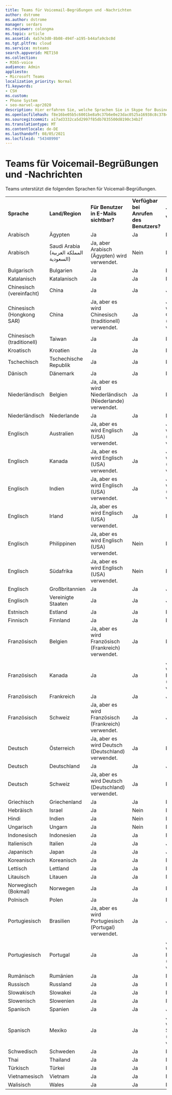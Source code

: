 ```yaml
---
title: Teams für Voicemail-Begrüßungen und -Nachrichten
author: dstrome
ms.author: dstrome
manager: serdars
ms.reviewer: colongma
ms.topic: article
ms.assetid: 4a57e3d0-8b08-494f-a195-b44afa9cbc0d
ms.tgt.pltfrm: cloud
ms.service: msteams
search.appverid: MET150
ms.collection:
- M365-voice
audience: Admin
appliesto:
- Microsoft Teams
localization_priority: Normal
f1.keywords:
- CSH
ms.custom:
- Phone System
- seo-marvel-apr2020
description: Hier erfahren Sie, welche Sprachen Sie in Skype for Business für die Standardsystemnachrichten und Voicemail-Begrüßungen festlegen können.
ms.openlocfilehash: f8e16be05b5c6001be8a9c37b6e0e23dac0525a16938c8c378450439f57aee88
ms.sourcegitcommit: a17ad3332ca5d2997f85db7835500d8190c34b2f
ms.translationtype: MT
ms.contentlocale: de-DE
ms.lasthandoff: 08/05/2021
ms.locfileid: "54348998"
---
```

# <a name="teams-languages-for-voicemail-greetings-and-messages"></a>Teams für Voicemail-Begrüßungen und -Nachrichten

Teams unterstützt die folgenden Sprachen für Voicemail-Begrüßungen.
  
||||||
|:-------------|:------------------|:--------------------------------------------|:-------------------------------------|:-----------------------------|
|**Sprache**  |**Land/Region** |**Für Benutzer in E-Mails sichtbar?** |**Verfügbar bei Anrufen des Benutzers?** |**Transkription verfügbar?**  |
|Arabisch        |Ägypten              |Ja                                          |Ja                                   |Nein  |
|Arabisch        |Saudi Arabia (المملكة العربية السعودية)       |Ja, aber Arabisch (Ägypten) wird verwendet.             |Nein                                    |Nein  |
|Bulgarisch     |Bulgarien           |Ja                                          |Ja                                   |Nein  |
|Katalanisch       |Katalanisch            |Ja                                          |Ja                                   |Nein  |
|Chinesisch (vereinfacht)   |China     |Ja                                          |Ja                                   |Ja |
|Chinesisch (Hongkong SAR)    |China     |Ja, aber es wird Chinesisch (traditionell) verwendet.      |Ja                                   |Ja, aber es wird Chinesisch (traditionell) verwendet. |
|Chinesisch (traditionell)  |Taiwan    |Ja                                          |Ja                                   |Nein  |
|Kroatisch      |Kroatien            |Ja                                          |Ja                                   |Nein  |
|Tschechisch         |Tschechische Republik     |Ja                                          |Ja                                   |Nein  |
|Dänisch        |Dänemark            |Ja                                          |Ja                                   |Nein  |
|Niederländisch         |Belgien            |Ja, aber es wird Niederländisch (Niederlande) verwendet.        |Ja                                   |Nein  |
|Niederländisch         |Niederlande        |Ja                                          |Ja                                   |Nein  |
|Englisch       |Australien          |Ja, aber es wird Englisch (USA) verwendet.    |Ja                                   |Ja, aber es wird Englisch (USA) verwendet. |
|Englisch       |Kanada             |Ja, aber es wird Englisch (USA) verwendet.    |Ja                                   |Ja, aber es wird Englisch (USA) verwendet. |
|Englisch       |Indien              |Ja, aber es wird Englisch (USA) verwendet.    |Ja                                   |Ja, aber es wird Englisch (USA) verwendet. |
|Englisch       |Irland            |Ja, aber es wird Englisch (USA) verwendet.    |Ja                                   |Nein  |
|Englisch       |Philippinen        |Ja, aber es wird Englisch (USA) verwendet.    |Nein                                    |Nein  |
|Englisch       |Südafrika       |Ja, aber es wird Englisch (USA) verwendet.    |Nein                                    |Nein  |
|Englisch       |Großbritannien      |Ja                                          |Ja                                   |Ja |
|Englisch       |Vereinigte Staaten      |Ja                                          |Ja                                   |Ja |
|Estnisch      |Estland            |Ja                                          |Ja                                   |Nein  |
|Finnisch       |Finnland            |Ja                                          |Ja                                   |Nein  |
|Französisch        |Belgien            |Ja, aber es wird Französisch (Frankreich) verwendet.            |Ja                                   |Nein  |
|Französisch        |Kanada             |Ja                                          |Ja                                   |Ja, aber es wird Französisch (Frankreich) verwendet.   |
|Französisch        |Frankreich             |Ja                                          |Ja                                   |Ja |
|Französisch        |Schweiz        |Ja, aber es wird Französisch (Frankreich) verwendet.            |Ja                                   |Ja |
|Deutsch        |Österreich            |Ja, aber es wird Deutsch (Deutschland) verwendet.           |Ja                                   |Nein  |
|Deutsch        |Deutschland            |Ja                                          |Ja                                   |Ja |
|Deutsch        |Schweiz        |Ja, aber es wird Deutsch (Deutschland) verwendet.           |Ja                                   |Nein  |
|Griechisch         |Griechenland             |Ja                                          |Ja                                   |Nein  |
|Hebräisch        |Israel             |Ja                                          |Nein                                    |Nein  |
|Hindi         |Indien              |Ja                                          |Nein                                    |Nein  |
|Ungarisch     |Ungarn            |Ja                                          |Nein                                    |Nein  |
|Indonesisch    |Indonesien          |Ja                                          |Ja                                   |Nein  |
|Italienisch       |Italien              |Ja                                          |Ja                                   |Ja |
|Japanisch      |Japan              |Ja                                          |Ja                                   |Ja |
|Koreanisch        |Koreanisch             |Ja                                          |Ja                                   |Nein  |
|Lettisch       |Lettland             |Ja                                          |Ja                                   |Nein  |
|Litauisch    |Litauen          |Ja                                          |Ja                                   |Nein  |
|Norwegisch (Bokmal)   |Norwegen      |Ja                                          |Ja                                   |Nein  |
|Polnisch        |Polen             |Ja                                          |Ja                                   |Nein  |
|Portugiesisch    |Brasilien             |Ja, aber es wird Portugiesisch (Portugal) verwendet.      |Ja                                   |Ja |
|Portugiesisch    |Portugal           |Ja                                          |Ja                                   |Ja, aber es wird Portugiesisch (Brasilien) verwendet.  |
|Rumänisch      |Rumänien            |Ja                                          |Ja                                   |Nein  |
|Russisch       |Russland             |Ja                                          |Ja                                   |Nein  |
|Slowakisch        |Slowakei           |Ja                                          |Ja                                   |Nein  |
|Slowenisch     |Slowenien           |Ja                                          |Ja                                   |Nein  |
|Spanisch       |Spanien              |Ja                                          |Ja                                   |Ja |
|Spanisch       |Mexiko             |Ja                                          |Ja                                   |Ja, aber es wird Spanisch (Spanien) verwendet.   |
|Schwedisch       |Schweden             |Ja                                          |Ja                                   |Nein  |
|Thai          |Thailand           |Ja                                          |Ja                                   |Nein  |
|Türkisch       |Türkei             |Ja                                          |Ja                                   |Nein  |
|Vietnamesisch    |Vietnam            |Ja                                          |Ja                                   |Nein  |
|Walisisch         |Wales              |Ja                                          |Ja                                   |Nein  |

 

